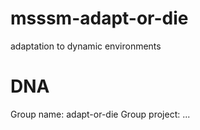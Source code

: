 # msssm-adapt-or-die
adaptation to dynamic environments

# DNA
Group name:       adapt-or-die
Group project:    ...
